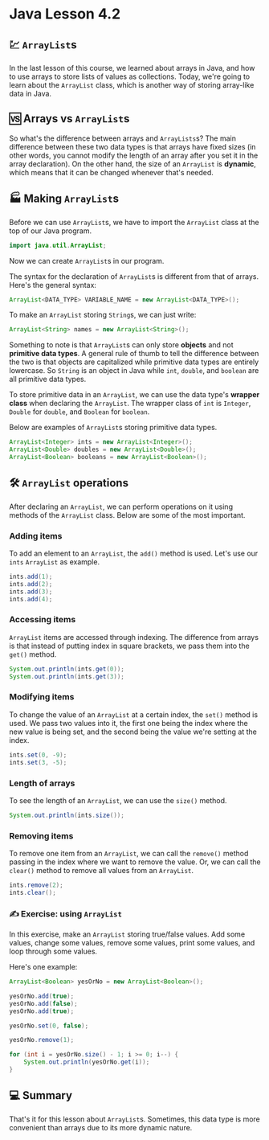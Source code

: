 # **Java Lesson 4.2**

## 💹 `ArrayList`s

In the last lesson of this course, we learned about arrays in Java, and how to use arrays to store lists of values as collections. Today, we're going to learn about the `ArrayList` class, which is another way of storing array-like data in Java.

## 🆚 Arrays vs `ArrayList`s

So what's the difference between arrays and `ArrayLists`s? The main difference between these two data types is that arrays have fixed sizes (in other words, you cannot modify the length of an array after you set it in the array declaration). On the other hand, the size of an `ArrayList` is **dynamic**, which means that it can be changed whenever that's needed.

## 🏭 Making `ArrayList`s

Before we can use `ArrayList`s, we have to import the `ArrayList` class at the top of our Java program.

```java
import java.util.ArrayList;
```

Now we can create `ArrayList`s in our program.

The syntax for the declaration of `ArrayList`s is different from that of arrays. Here's the general syntax:

```java
ArrayList<DATA_TYPE> VARIABLE_NAME = new ArrayList<DATA_TYPE>();
```

To make an `ArrayList` storing `String`s, we can just write:

```java
ArrayList<String> names = new ArrayList<String>();
```

Something to note is that `ArrayList`s can only store **objects** and not **primitive data types**. A general rule of thumb to tell the difference between the two is that objects are capitalized while primitive data types are entirely lowercase. So `String` is an object in Java while `int`, `double`, and `boolean` are all primitive data types.

To store primitive data in an `ArrayList`, we can use the data type's **wrapper class** when declaring the `ArrayList`. The wrapper class of `int` is `Integer`, `Double` for `double`, and `Boolean` for `boolean`.

Below are examples of `ArrayList`s storing primitive data types.

```java
ArrayList<Integer> ints = new ArrayList<Integer>();
ArrayList<Double> doubles = new ArrayList<Double>();
ArrayList<Boolean> booleans = new ArrayList<Boolean>();
```

## 🛠 `ArrayList` operations

After declaring an `ArrayList`, we can perform operations on it using methods of the `ArrayList` class. Below are some of the most important.

### Adding items

To add an element to an `ArrayList`, the `add()` method is used. Let's use our `ints` `ArrayList` as example.

```java
ints.add(1);
ints.add(2);
ints.add(3);
ints.add(4);
```

### Accessing items

`ArrayList` items are accessed through indexing. The difference from arrays is that instead of putting index in square brackets, we pass them into the `get()` method.

```java
System.out.println(ints.get(0));
System.out.println(ints.get(3));
```

### Modifying items

To change the value of an `ArrayList` at a certain index, the `set()` method is used. We pass two values into it, the first one being the index where the new value is being set, and the second being the value we're setting at the index.

```java
ints.set(0, -9);
ints.set(3, -5);
```

### Length of arrays

To see the length of an `ArrayList`, we can use the `size()` method.

```java
System.out.println(ints.size());
```

### Removing items

To remove one item from an `ArrayList`, we can call the `remove()` method passing in the index where we want to remove the value. Or, we can call the `clear()` method to remove all values from an `ArrayList`.

```java
ints.remove(2);
ints.clear();
```

### ✍ Exercise: using `ArrayList`

In this exercise, make an `ArrayList` storing true/false values. Add some values, change some values, remove some values, print some values, and loop through some values.

Here's one example:

```java
ArrayList<Boolean> yesOrNo = new ArrayList<Boolean>();

yesOrNo.add(true);
yesOrNo.add(false);
yesOrNo.add(true);

yesOrNo.set(0, false);

yesOrNo.remove(1);

for (int i = yesOrNo.size() - 1; i >= 0; i--) {
    System.out.println(yesOrNo.get(i));
}
```

## 💻 Summary

That's it for this lesson about `ArrayList`s. Sometimes, this data type is more convenient than arrays due to its more dynamic nature.
